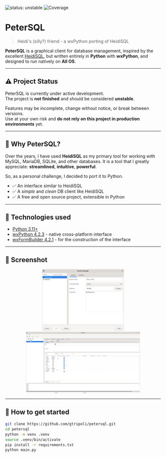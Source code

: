 ![status: unstable](https://img.shields.io/badge/status-unstable-orange)
![Coverage](https://img.shields.io/badge/coverage-27%25-brightgreen)

# PeterSQL

> Heidi's (silly?) friend - a wxPython porting of HeidiSQL

**PeterSQL** is a graphical client for database management, inspired by the
excellent [HeidiSQL](https://www.heidisql.com/), but written entirely in **Python** with **wxPython**, and designed to
run natively on **All OS**.

---

## ⚠️ Project Status

PeterSQL is currently under active development.  
The project is **not finished** and should be considered **unstable**.

Features may be incomplete, change without notice, or break between versions.  
Use at your own risk and **do not rely on this project in production environments** yet.

---

## 🧭 Why PeterSQL?

Over the years, I have used **HeidiSQL** as my primary tool for working with MySQL, MariaDB, SQLite, and other
databases. It is a tool that I greatly appreciate: **streamlined**, **intuitive**, **powerful**.

So, as a personal challenge, I decided to port it to Python.

- ✅ An interface similar to HeidiSQL
- ✅ A *simple* and *clean* DB client like HeidiSQL
- ✅ A free and open source project, extensible in Python

---

## 🔧 Technologies used

- [Python 3.11+](https://www.python.org/)
- [wxPython 4.2.3](https://wxpython.org/) - native cross-platform interface
- [wxFormBuilder 4.2.1](https://github.com/wxFormBuilder/wxFormBuilder) - for the construction of the interface

---

## 📸 Screenshot
<p align="center">
  <img src="screenshot/session_manager.png" alt="Session Manager" height="200"/>
  <img src="screenshot/main_frame.png" alt="Main Frame" height="200"/>
</p>

---

## 🚀 How to get started

```bash
git clone https://github.com/gtripoli/petersql.git
cd petersql
python -m venv .venv
source .venv/bin/activate
pip install -r requirements.txt
python main.py
```